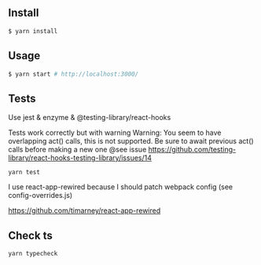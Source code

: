 ## Install

```sh
$ yarn install
```

## Usage

```sh
$ yarn start # http://localhost:3000/
```

## Tests

Use jest & enzyme & @testing-library/react-hooks

Tests work correctly but with warning
Warning: You seem to have overlapping act() calls, this is not supported. Be sure to await previous act() calls before making a new one
@see issue https://github.com/testing-library/react-hooks-testing-library/issues/14

```
yarn test
```

I use react-app-rewired because I should patch webpack config (see config-overrides.js)

https://github.com/timarney/react-app-rewired


## Check ts

```
yarn typecheck
```
